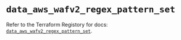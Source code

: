# `data_aws_wafv2_regex_pattern_set`

Refer to the Terraform Registory for docs: [`data_aws_wafv2_regex_pattern_set`](https://www.terraform.io/docs/providers/aws/d/wafv2_regex_pattern_set).
